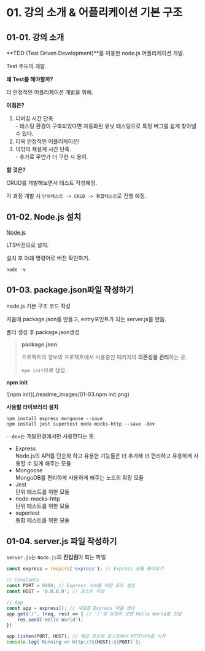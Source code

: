 # 01. 강의 소개 & 어플리케이션 기본 구조

## 01-01. 강의 소개

**TDD (Test Driven Development)**를 이용한 node.js 어플리케이션 개발.

Test 주도의 개발.



**왜 Test를 해야할까?**

더 안정적인 어플리케이션  개발을 위해.



**이점은?**

1. 디버깅 시간 단축<br/> - 테스팅 환경이 구축되있다면 자동화된 유닛 테스팅으로 특정 버그를 쉽게 찾아낼 수 있다.
2. 더욱 안정적인 어플리케이션!
3. 이밖의 재설계 시간 단축.<br/> - 추가로 무언가 더 구현 시 용이.



**할 것은?**

CRUD를 개발해보면서 테스트 작성예정.

각 과정 개발 시 `단위테스트 -> CRUD -> 통합테스트`로 진행 예정.



## 01-02. Node.js 설치

[Node.js](https://nodejs.org/ko/)

LTS버전으로 설치.

설치 후 아래 명령어로 버전 확인하기.

```shell
node -v
```



## 01-03. package.json파일 작성하기

node.js 기본 구조 코드 작성

처음에 package.json를 만들고, entry포인트가 되는 server.js를 만듬.

폴더 생성 후 package.json생성

> **package.json**
>
> 프로젝트의 정보와 프로젝트에서 사용중인 패키지의 **의존성을 관리**하는 곳.
>
> `npm init`으로 생성.

**npm init**

![npm init](./readme_images/01-03.npm init.png)

**사용할 라이브러리 설치**

```shell
npm install express mongoose --save
npm install jest supertest node-mocks-http --save -dev
```

`--dev`는 개발환경에서만 사용한다는 뜻.

* Express <br/>Node.js의 API를 단순화 하고 유용한 기능들은 더 추가해 더 편리하고 유용하게 사용할 수 있게 해주는 모듈
* Mongoose<br/>MongoDB를 편리하게 사용하게 해주는 노드의 확장 모듈
* Jest<br/>단위 테스트를 위한 모듈
* node-mocks-http<br/>단위 테스트를 위한 모듈
* supertest<br/>통합 테스트를 위한 모듈





## 01-04. server.js 파일 작성하기

`server.js`는 `Node.js`의 **진입점**이 되는 파일

```javascript
const express = require('express'); // Express 모듈 불러오기

// Constants
const PORT = 8080; // Express 서버를 위한 포트 설정
const HOST = '0.0.0.0'; // 호스트 지정

// App
const app = express(); // 새로운 Express 어플 생성
app.get('/', (req, res) => { // '/'로 요청이 오면 Hello World를 전달
    res.send('Hello World');
})

app.listen(PORT, HOST); // 해당 포트와 호스트에서 HTTP서버를 시작
console.log(`Running on http://${HOST}:${PORT}`);

```

